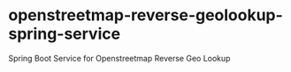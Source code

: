 # openstreetmap-reverse-geolookup-spring-service
Spring Boot Service for Openstreetmap Reverse Geo Lookup
